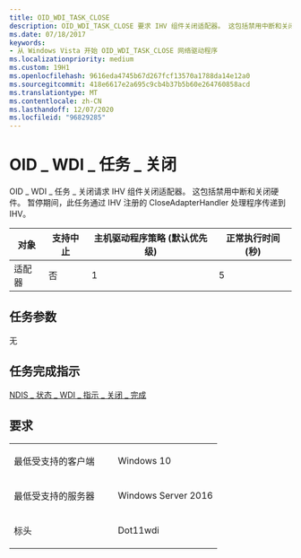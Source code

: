 ```yaml
---
title: OID_WDI_TASK_CLOSE
description: OID_WDI_TASK_CLOSE 要求 IHV 组件关闭适配器。 这包括禁用中断和关闭硬件。 暂停期间，此任务通过 IHV 注册的 CloseAdapterHandler 处理程序传递到 IHV。
ms.date: 07/18/2017
keywords:
- 从 Windows Vista 开始 OID_WDI_TASK_CLOSE 网络驱动程序
ms.localizationpriority: medium
ms.custom: 19H1
ms.openlocfilehash: 9616eda4745b67d267fcf13570a1788da14e12a0
ms.sourcegitcommit: 418e6617e2a695c9cb4b37b5b60e264760858acd
ms.translationtype: MT
ms.contentlocale: zh-CN
ms.lasthandoff: 12/07/2020
ms.locfileid: "96829285"
---
```

# <a name="oid_wdi_task_close"></a>OID \_ WDI \_ 任务 \_ 关闭


OID \_ WDI \_ 任务 \_ 关闭请求 IHV 组件关闭适配器。 这包括禁用中断和关闭硬件。 暂停期间，此任务通过 IHV 注册的 CloseAdapterHandler 处理程序传递到 IHV。

| 对象  | 支持中止 | 主机驱动程序策略 (默认优先级)  | 正常执行时间 (秒)  |
|---------|---------------|---------------------------------------|---------------------------------|
| 适配器 | 否            | 1                                     | 5                               |

 

## <a name="task-parameters"></a>任务参数


无
## <a name="task-completion-indication"></a>任务完成指示


[NDIS \_ 状态 \_ WDI \_ 指示 \_ 关闭 \_ 完成](ndis-status-wdi-indication-close-complete.md)

<a name="requirements"></a>要求
------------

<table>
<colgroup>
<col width="50%" />
<col width="50%" />
</colgroup>
<tbody>
<tr class="odd">
<td><p>最低受支持的客户端</p></td>
<td><p>Windows 10</p></td>
</tr>
<tr class="even">
<td><p>最低受支持的服务器</p></td>
<td><p>Windows Server 2016</p></td>
</tr>
<tr class="odd">
<td><p>标头</p></td>
<td>Dot11wdi</td>
</tr>
</tbody>
</table>

 

 




